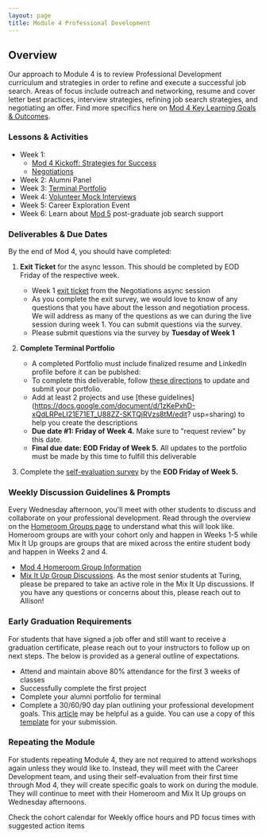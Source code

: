```yaml
---
layout: page
title: Module 4 Professional Development
---
```


## Overview
Our approach to Module 4 is to review Professional Development curriculum and strategies in order to refine and execute a successful job search. Areas of focus include outreach and networking, resume and cover letter best practices, interview strategies, refining job search strategies, and negotiating an offer. Find more specifics here on [Mod 4 Key Learning Goals & Outcomes](/module_four/mod4_learning_goals).

### Lessons & Activities

* Week 1: 
  * [Mod 4 Kickoff: Strategies for Success](/module_four/week1_kickoff)
  * [Negotiations](/module_four/negotiations)
* Week 2: Alumni Panel
* Week 3: [Terminal Portfolio](https://careerdev.turing.edu/module_three/mod3_week1)
* Week 4: [Volunteer Mock Interviews](/module_four/mod4_mock_interviews)
* Week 5: Career Exploration Event
* Week 6: Learn about [Mod 5](/module-5/index) post-graduate job search support

### Deliverables & Due Dates

By the end of Mod 4, you should have completed:

1. **Exit Ticket** for the async lesson. This should be completed by EOD Friday of the respective week. 
   * Week 1 [exit ticket](https://forms.gle/v9vb4doeBpE3WNHZ8) from the Negotiations async session
   * As you complete the exit survey, we would love to know of any questions that you have about the lesson and negotiation process. We will                  address as many of the questions as we can during the live session during week 1. You can submit questions via the survey.
   * Please submit questions via the survey by **Tuesday of Week 1** 
   
2. **Complete Terminal Portfolio**
   * A completed Portfolio must include finalized resume and LinkedIn profile before it can be publshed: 
   * To complete this deliverable, follow [these directions](/resources/terminal_directions) to update and submit your portfolio. 
   * Add at least 2 projects and use [these guidelines](https://docs.google.com/document/d/1zKePxhD-xQdLRPeLI21E71ET_U88ZZ-SKTQjRVzs8tM/edit?         usp=sharing) to help you create the descriptions 
   * **Due date #1: Friday of Week 4.** Make sure to "request review" by this date.
   * **Final due date: EOD Friday of Week 5.** All updates to the portfolio must be made by this time to fulfill this deliverable

 3. Complete the [self-evaluation survey](https://airtable.com/shrsS9pDedt4Jvnkd) by the **EOD Friday of Week 5.** 

### Weekly Discussion Guidelines & Prompts
Every Wednesday afternoon, you'll meet with other students to discuss and collaborate on your professional development. Read through the overview on the [Homeroom Groups page](/student_discussion_groups/index) to understand what this will look like. Homeroom groups are with your cohort only and happen in Weeks 1-5 while Mix It Up groups are groups that are mixed across the entire student body and happen in Weeks 2 and 4.

  * [Mod 4 Homeroom Group Information](/student_discussion_groups/mod4_homeroom_discussion_prompts)
  * [Mix It Up Group Discussions](/mixed_groups/index). As the most senior students at Turing, please be prepared to take an active role in the Mix It Up discussions. If you have any questions or concerns about this, please reach out to Allison!

### Early Graduation Requirements

For students that have signed a job offer and still want to receive a graduation certificate, please reach out to your instructors to follow up on next steps. The below is provided as a general outline of expectations.

  * Attend and maintain above 80% attendance for the first 3 weeks of classes
  * Successfully complete the first project
  * Complete your alumni portfolio for terminal
  * Complete a 30/60/90 day plan outlining your professional development goals. This [article](https://www.themuse.com/advice/30-60-90-day-plan-instructions-template-example) may be helpful as a guide. You can use a copy of this [template](https://docs.google.com/document/d/1Ak0aP-b8D99cD_uYNaw4Ojo7A8HaJnaTso_U1ooTCfo/edit#)  for your submission.

### Repeating the Module
For students repeating Module 4, they are not required to attend workshops again unless they would like to. Instead, they will meet with the Career Development team, and using their self-evaluation from their first time through Mod 4, they will create specific goals to work on during the module. They will continue to meet with their Homeroom and Mix It Up groups on Wednesday afternoons. 

Check the cohort calendar for Weekly office hours and PD focus times with suggested action items

